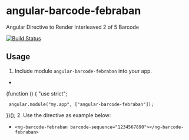 # angular-barcode-febraban
Angular Directive to Render Interleaved 2 of 5 Barcode

[![Build Status](https://travis-ci.org/allansli/angular-barcode-febraban.svg?branch=develop)](https://travis-ci.org/allansli/angular-barcode-febraban)

## Usage
1. Include module `angular-barcode-febraban` into your app.
 * ```javascript
  (function () {
     "use strict";
    
     angular.module("my.app", ["angular-barcode-febraban"]);
  })();
2. Use the directive as example below:
 * `<ng-barcode-febraban barcode-sequence="1234567890"></ng-barcode-febraban>`

